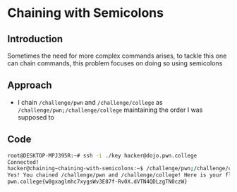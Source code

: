 # Chaining with Semicolons
## Introduction
Sometimes the need for more complex commands arises, to tackle this one can chain commands, this problem focuses on doing so using semicolons
## Approach
- I chain `/challenge/pwn` and `/challenge/college` as `/challenge/pwn;/challenge/college` maintaining the order I was supposed to
## Code
```bash
root@DESKTOP-MPJ395R:~# ssh -i ./key hacker@dojo.pwn.college
Connected!
hacker@chaining~chaining-with-semicolons:~$ /challenge/pwn;/challenge/college
Yes! You chained /challenge/pwn and /challenge/college! Here is your flag:
pwn.college{w8gxaglmhc7xygsWv3E87f-Rv0X.dVTN4QDLzgTN0czW}
```
